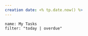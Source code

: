```yaml
---
creation date: <% tp.date.now() %>
---
```


```todoist
name: My Tasks
filter: "today | overdue" 
``` 